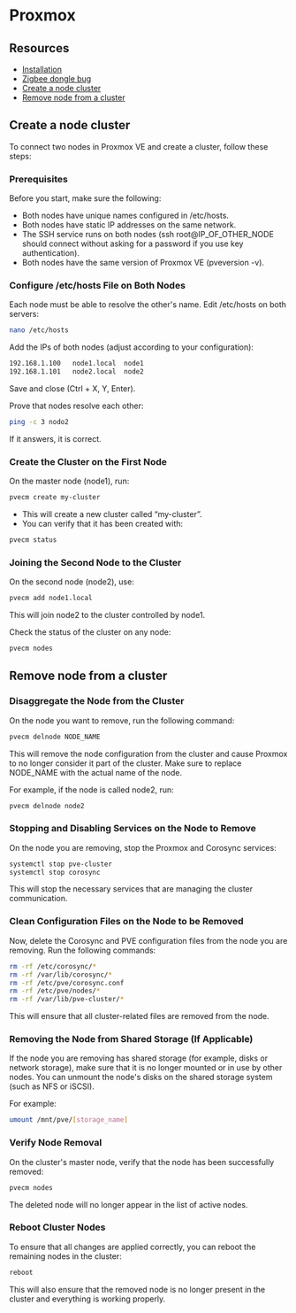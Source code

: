 # Proxmox

## Resources

* [Installation](https://pve.proxmox.com/wiki/Installation)
* [Zigbee dongle bug](https://github.com/Koenkk/zigbee2mqtt/discussions/24364)
* [Create a node cluster](#create-a-node-cluster)
* [Remove node from a cluster](#remove-node-from-a-cluster)

## Create a node cluster

To connect two nodes in Proxmox VE and create a cluster, follow these steps:

### Prerequisites

Before you start, make sure the following:

* Both nodes have unique names configured in /etc/hosts.
* Both nodes have static IP addresses on the same network.
* The SSH service runs on both nodes (ssh root@IP_OF_OTHER_NODE should connect without asking for a password if you use key authentication).
* Both nodes have the same version of Proxmox VE (pveversion -v).

### Configure /etc/hosts File on Both Nodes

Each node must be able to resolve the other's name. Edit /etc/hosts on both servers:

```bash
nano /etc/hosts
```

Add the IPs of both nodes (adjust according to your configuration):

```bash
192.168.1.100   node1.local  node1
192.168.1.101   node2.local  node2
```

Save and close (Ctrl + X, Y, Enter).

Prove that nodes resolve each other:

```bash
ping -c 3 nodo2
```
If it answers, it is correct.

### Create the Cluster on the First Node

On the master node (node1), run:
```bash
pvecm create my-cluster
```

* This will create a new cluster called “my-cluster”.
* You can verify that it has been created with:
```bash
pvecm status
```

### Joining the Second Node to the Cluster

On the second node (node2), use:
```bash
pvecm add node1.local
```
This will join node2 to the cluster controlled by node1.

Check the status of the cluster on any node:
```bash
pvecm nodes
```

## Remove node from a cluster
### Disaggregate the Node from the Cluster

On the node you want to remove, run the following command:
```bash
pvecm delnode NODE_NAME
```

This will remove the node configuration from the cluster and cause Proxmox to no longer consider it part of the cluster. Make sure to replace NODE_NAME with the actual name of the node.

For example, if the node is called node2, run:
```bash
pvecm delnode node2
```

### Stopping and Disabling Services on the Node to Remove

On the node you are removing, stop the Proxmox and Corosync services:

```bash
systemctl stop pve-cluster
systemctl stop corosync
```

This will stop the necessary services that are managing the cluster communication.

### Clean Configuration Files on the Node to be Removed

Now, delete the Corosync and PVE configuration files from the node you are removing. Run the following commands:

```bash
rm -rf /etc/corosync/*
rm -rf /var/lib/corosync/*
rm -rf /etc/pve/corosync.conf
rm -rf /etc/pve/nodes/*
rm -rf /var/lib/pve-cluster/*
```

This will ensure that all cluster-related files are removed from the node.

### Removing the Node from Shared Storage (If Applicable)

If the node you are removing has shared storage (for example, disks or network storage), make sure that it is no longer mounted or in use by other nodes. You can unmount the node's disks on the shared storage system (such as NFS or iSCSI).

For example:

```bash
umount /mnt/pve/[storage_name]
```

### Verify Node Removal

On the cluster's master node, verify that the node has been successfully removed:

```bash
pvecm nodes
```
The deleted node will no longer appear in the list of active nodes.

### Reboot Cluster Nodes

To ensure that all changes are applied correctly, you can reboot the remaining nodes in the cluster:

```bash
reboot
```
This will also ensure that the removed node is no longer present in the cluster and everything is working properly.
